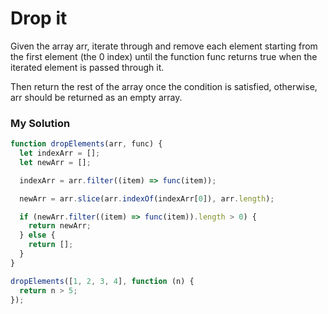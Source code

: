 # Drop it

Given the array arr, iterate through and remove each element starting from the first element (the 0 index) until the function func returns true when the iterated element is passed through it.

Then return the rest of the array once the condition is satisfied, otherwise, arr should be returned as an empty array.

### My Solution

```javascript
function dropElements(arr, func) {
  let indexArr = [];
  let newArr = [];

  indexArr = arr.filter((item) => func(item));

  newArr = arr.slice(arr.indexOf(indexArr[0]), arr.length);

  if (newArr.filter((item) => func(item)).length > 0) {
    return newArr;
  } else {
    return [];
  }
}

dropElements([1, 2, 3, 4], function (n) {
  return n > 5;
});
```
